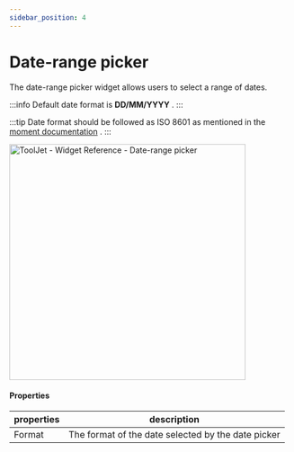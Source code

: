 ```yaml
---
sidebar_position: 4
---
```


# Date-range picker

The date-range picker widget allows users to select a range of dates.

:::info
Default date format is **DD/MM/YYYY** .
:::

:::tip
Date format should be followed as ISO 8601 as mentioned in the [moment documentation](https://momentjs.com/docs/) .
:::

<img class="screenshot-full" src="/img/widgets/date-range-picker/date-range-picker.gif" alt="ToolJet - Widget Reference - Date-range picker" height="420"/>


#### Properties

| properties      | description |
| ----------- | ----------- |
| Format | The format of the date selected by the date picker |